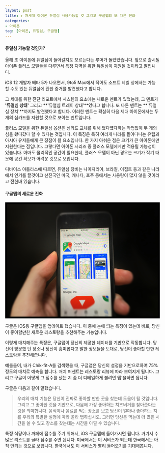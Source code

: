 ```yaml
---  
layout: post  
title: ✚ 차세대 아이폰 듀얼심 사용가능할 것 그리고 구글맵의 또 다른 진화
categories:
- 아이폰
tag: [아이폰, 듀얼심, 구글맵]
---  
```

#### 듀얼심 가능할 것인가?
<p class="drop-korean">
올해 초 아이폰에 듀얼심이 들어갈지도 모르는다는 루머가 돌았었습니다. 앞으로 출시될 아이폰 플러스 모델들을 다루면서 특정 지역을 위한 듀얼심이 지원될 것이라고 말입니다.
</p>

iOS 12 개발자 베타 5가 나오면서, 9to5 Mac에서 적어도 소프트 레벨 상에서는 가능 할 수도 있는 듀얼심에 관한 증거를 발견했다고 합니다.

그 세대를 위한 진단 리포트에서 시스템의 요소에는 새로운 멘트가 있었는데, 그 멘트가 **'듀얼심 상태'** 그리고 **'듀얼심 트레이 상태'**였다고 합니다. 또 다른 멘트는 **'듀얼심 장치'**까지도 발견했다고 합니다. 이러한 멘트는 확실히 다음 세대 아이폰에서는 두 개의 심카드를 지원할 것으로 보이는 멘트입니다.

플러스 모델을 위한 듀얼심 옵션은 심카드 교체를 위해 꼈다뻈다하는 작업없이 두 개의 심을 왔다갔다 할 수 있다는 것입니다. 이 특징은 특히 여러개 나라를 돌아다니는 유럽과 아시아 유저들에게 큰 장점이 될 요소입니다. 한 가지 아쉬운 점은 크기가 큰 아이폰에만 지원한다는 점입니다. 그렇다면 아이폰 시리즈 중 플러스 모델에게만 적용될 가능성이 있습니다. 아마도 물리적인 공간이 필요한데, 플러스 모델이 아닌 경우는 크기가 작기 때문에 공간 확보가 어려운 것으로 보입니다.

디바이스 아틀라스에 따르면, 듀얼심 장비는 나이지리아, 브라질, 이집트 등과 같은 나라에서 인기를 끌것이고 선진국인 미국, 캐나다, 호주 등에서는 사용량이 많지 않을 것이라고 전한바 있습니다.

#### 구글맵의 새로운 진화
<div class="markdown-image">
<img src="/assets/article_images/2018-07-31-dualsim/1.jpeg" alt="" align="middle"/></div>
<p class="drop-korean">
구글은 iOS용 구글맵을 업데이트 했습니다. 이 중에 눈에 띄는 특징이 있는데 바로, 당신이 좋아할만한 새로운 레스토랑을 추천해주는 기능입니다. </p>

이렇게 매치해주는 특징은, 구글맵이 당신의 제공한 데이터를 기반으로 작동합니다. 당신이 방문했 던 장소나 당신이 흥미롭다고 말한 정보들을 토대로, 당신이 좋아할 만한 레스토랑을 추천해줍니다.

예를들어, 내가 Chik-fit-A를 검색했을 때, 구글맵은 당신의 설정을 기반으로하여 75%정도의 매치로 예측을 합니다. 매치 퍼센트는 레스토랑 리뷰에 따라 보여지게 됩니다. 그리고 구글이 어떻게 그 점수를 냈는 지 좀 더 디테일하게 볼려면 탭'을하면 됩니다.

구글은 다음과 같이 말했습니다.
> 우리의 매치 기능은 당신이 진짜로 좋아할 만한 곳을 찾는데 도움이 될 것입니다. 그리고 그 좋아한 것을 기반으로, 다음에 가장 좋아하는 치즈버거를 찾아준다는 것을 의미합니다. 음식이나 음료를 먹는 장소를 보고 당신이 얼마나 좋아하는 지를 우리의 특별한 설정에 따라 골라 탭하십시오. 그러면 당신은 먹는데 더 많은 시간을 쓸 수 있고 장소를 찾는데는 시간을 아낄 수 있습니다.

특정 식당이나 까페에 점수를 주기 위해서, iOS 구글맵에 들어가시면 됩니다. 거기서 수많은 리스트를 골라 점수를 주면 됩니다. 미국에서는 이 서비스가 되는데 한국에서는 아직 안되는 것으로 보입니다. 한국에서도 이 서비스가 빨리 들어오기를 기대해봅니다.
